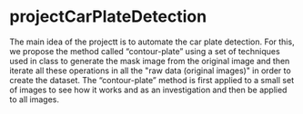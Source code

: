 # projectCarPlateDetection

The main idea of the projectt is to automate the car plate detection. For this, we propose the method called “contour-plate” using a set of techniques used in class to generate the mask image from the original image and then iterate all these operations in all the "raw data (original images)" in order to create the dataset. The “contour-plate” method is first applied to a small set of images to see how it works and as an investigation and then be applied to all images. 


